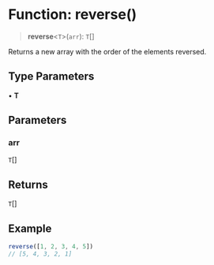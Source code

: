 # Function: reverse()

> **reverse**\<`T`\>(`arr`): `T`[]

Returns a new array with the order of the elements reversed.

## Type Parameters

• **T**

## Parameters

### arr

`T`[]

## Returns

`T`[]

## Example

```ts
reverse([1, 2, 3, 4, 5])
// [5, 4, 3, 2, 1]
```
